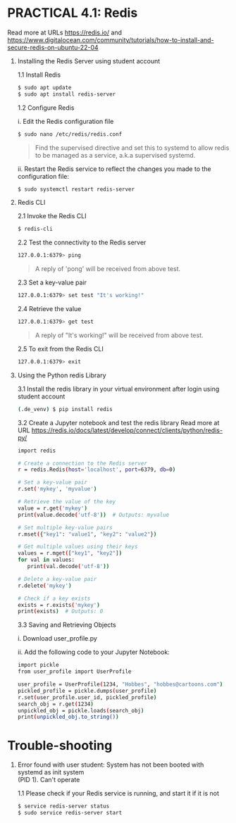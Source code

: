 # PRACTICAL 4.1: Redis
Read more at URLs https://redis.io/ and https://www.digitalocean.com/community/tutorials/how-to-install-and-secure-redis-on-ubuntu-22-04

1. Installing the Redis Server using student account

   1.1 Install Redis
   ~~~bash
   $ sudo apt update
   $ sudo apt install redis-server
   ~~~~

   1.2 Configure Redis
   
      i. Edit the Redis configuration file
      ~~~bash
      $ sudo nano /etc/redis/redis.conf
      ~~~
      > Find the supervised directive and set this to systemd to allow redis to be managed as a service, a.k.a supervised systemd.

      ii. Restart the Redis service to reflect the changes you made to the configuration file:
      ~~~bash
      $ sudo systemctl restart redis-server
      ~~~

2. Redis CLI

   2.1 Invoke the Redis CLI
      ~~~bash
      $ redis-cli
      ~~~

   2.2 Test the connectivity to the Redis server
      ~~~bash
      127.0.0.1:6379> ping
      ~~~
      > A reply of 'pong' will be received from above test.

   2.3 Set a key-value pair
      ~~~bash
      127.0.0.1:6379> set test "It's working!"
      ~~~

   2.4 Retrieve the value
      ~~~bash
      127.0.0.1:6379> get test
      ~~~
      > A reply of "It's working!" will be received from above test.

   2.5 To exit from the Redis CLI
      ~~~bash
      127.0.0.1:6379> exit
      ~~~

3. Using the Python redis Library

   3.1 Install the redis library in your virtual environment after login using student account
      ~~~bash
      (.de_venv) $ pip install redis
      ~~~
      
   3.2 Create a Jupyter notebook and test the redis library
      Read more at URL https://redis.io/docs/latest/develop/connect/clients/python/redis-py/

      ~~~bash
      import redis

      # Create a connection to the Redis server
      r = redis.Redis(host='localhost', port=6379, db=0)

      # Set a key-value pair
      r.set('mykey', 'myvalue')

      # Retrieve the value of the key
      value = r.get('mykey')
      print(value.decode('utf-8'))  # Outputs: myvalue

      # Set multiple key-value pairs
      r.mset({"key1": "value1", "key2": "value2"})

      # Get multiple values using their keys
      values = r.mget(["key1", "key2"])
      for val in values:
         print(val.decode('utf-8'))

      # Delete a key-value pair
      r.delete('mykey')

      # Check if a key exists
      exists = r.exists('mykey')
      print(exists)  # Outputs: 0
      ~~~

   3.3 Saving and Retrieving Objects
   
      i. Download user_profile.py
   
      ii. Add the following code to your Jupyter Notebook:

      ~~~bash
      import pickle
      from user_profile import UserProfile

      user_profile = UserProfile(1234, "Hobbes", "hobbes@cartoons.com")
      pickled_profile = pickle.dumps(user_profile)
      r.set(user_profile.user_id, pickled_profile)
      search_obj = r.get(1234)
      unpickled_obj = pickle.loads(search_obj)
      print(unpickled_obj.to_string())
      ~~~

# Trouble-shooting

1. Error found with user student: System has not been booted with systemd as init system  
(PID 1). Can't operate

   1.1 Please check if your Redis service is running, and start it if it is not
    ~~~bash
    $ service redis-server status
    $ sudo service redis-server start
    ~~~
